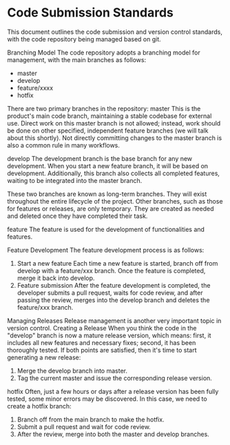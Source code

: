 # Code Submission Standards

This document outlines the code submission and version control standards, with the code repository being managed based on git.

Branching Model
The code repository adopts a branching model for management, with the main branches as follows:
- master
- develop
- feature/xxxx
- hotfix

There are two primary branches in the repository:
master
This is the product's main code branch, maintaining a stable codebase for external use. Direct work on this master branch is not allowed; instead, work should be done on other specified, independent feature branches (we will talk about this shortly). Not directly committing changes to the master branch is also a common rule in many workflows.

develop
The development branch is the base branch for any new development. When you start a new feature branch, it will be based on development. Additionally, this branch also collects all completed features, waiting to be integrated into the master branch.

These two branches are known as long-term branches. They will exist throughout the entire lifecycle of the project. Other branches, such as those for features or releases, are only temporary. They are created as needed and deleted once they have completed their task.

feature
The feature is used for the development of functionalities and features.

Feature Development
The feature development process is as follows:
1. Start a new feature
   Each time a new feature is started, branch off from develop with a feature/xxx branch. Once the feature is completed, merge it back into develop.
2. Feature submission
   After the feature development is completed, the developer submits a pull request, waits for code review, and after passing the review, merges into the develop branch and deletes the feature/xxx branch.

Managing Releases
Release management is another very important topic in version control.
Creating a Release
When you think the code in the "develop" branch is now a mature release version, which means: first, it includes all new features and necessary fixes; second, it has been thoroughly tested. If both points are satisfied, then it's time to start generating a new release:
1. Merge the develop branch into master.
2. Tag the current master and issue the corresponding release version.

hotfix
Often, just a few hours or days after a release version has been fully tested, some minor errors may be discovered. In this case, we need to create a hotfix branch:
1. Branch off from the main branch to make the hotfix.
2. Submit a pull request and wait for code review.
3. After the review, merge into both the master and develop branches.
